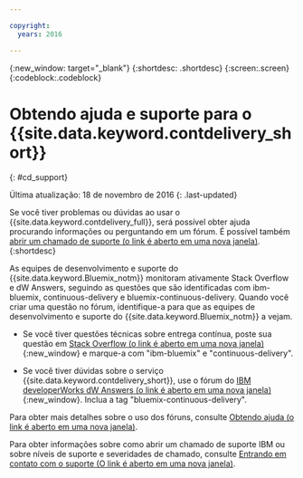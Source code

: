 ```yaml
---

copyright:
  years: 2016

---
```


{:new_window: target="_blank"}
{:shortdesc: .shortdesc}
{:screen:.screen}
{:codeblock:.codeblock}


# Obtendo ajuda e suporte para o {{site.data.keyword.contdelivery_short}}    
{: #cd_support}  

Última atualização: 18 de novembro de 2016
{: .last-updated}

Se você tiver problemas ou dúvidas ao usar o
{{site.data.keyword.contdelivery_full}}, será possível obter ajuda procurando
informações ou perguntando em um fórum. É possível também
[abrir um
chamado de suporte (o link é aberto em uma nova janela)](https://www.{DomainName}/docs/support/index.html#open-ticket).
{:shortdesc}

As equipes de desenvolvimento e suporte do
{{site.data.keyword.Bluemix_notm}} monitoram ativamente Stack Overflow e dW
Answers, seguindo as questões que são identificadas com ibm-bluemix,
continuous-delivery e bluemix-continuous-delivery. Quando você criar uma questão no
fórum, identifique-a para que as equipes de desenvolvimento e suporte do
{{site.data.keyword.Bluemix_notm}} a vejam.

* Se você tiver questões técnicas sobre entrega contínua, poste sua questão em
[Stack
Overflow (o link é aberto em uma nova janela)](http://stackoverflow.com/search?q=ibm-bluemix+continuous-delivery){:new_window} e marque-a com
"ibm-bluemix" e "continuous-delivery".

* Se você tiver dúvidas sobre o serviço
{{site.data.keyword.contdelivery_short}}, use o fórum do
[IBM
developerWorks dW Answers (o link é aberto em uma nova janela)](https://developer.ibm.com/answers/topics/bluemix-continuous-delivery/?smartspace=bluemix){:new_window}. Inclua
a tag "bluemix-continuous-delivery".

Para obter mais detalhes sobre o uso dos fóruns, consulte
[Obtendo
ajuda (o link é aberto em uma nova janela)](https://www.{DomainName}/docs/support/index.html#getting-help).

Para obter informações sobre como abrir um chamado de suporte IBM ou sobre níveis de suporte e severidades de chamado, consulte
[Entrando em contato com o suporte
(O link é aberto em uma nova janela)](https://www.{DomainName}/docs/support/index.html#contacting-support).
